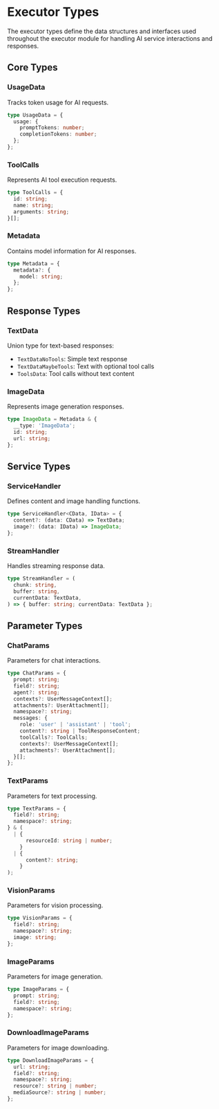 # Executor Types

The executor types define the data structures and interfaces used throughout the executor module for handling AI service interactions and responses.

## Core Types

### UsageData
Tracks token usage for AI requests.

```typescript
type UsageData = {
  usage: {
    promptTokens: number;
    completionTokens: number;
  };
};
```

### ToolCalls
Represents AI tool execution requests.

```typescript
type ToolCalls = {
  id: string;
  name: string;
  arguments: string;
}[];
```

### Metadata
Contains model information for AI responses.

```typescript
type Metadata = {
  metadata?: {
    model: string;
  };
};
```

## Response Types

### TextData
Union type for text-based responses:
- `TextDataNoTools`: Simple text response
- `TextDataMaybeTools`: Text with optional tool calls
- `ToolsData`: Tool calls without text content

### ImageData
Represents image generation responses.

```typescript
type ImageData = Metadata & {
  __type: 'ImageData';
  id: string;
  url: string;
};
```

## Service Types

### ServiceHandler
Defines content and image handling functions.

```typescript
type ServiceHandler<CData, IData> = {
  content?: (data: CData) => TextData;
  image?: (data: IData) => ImageData;
};
```

### StreamHandler
Handles streaming response data.

```typescript
type StreamHandler = (
  chunk: string,
  buffer: string,
  currentData: TextData,
) => { buffer: string; currentData: TextData };
```

## Parameter Types

### ChatParams
Parameters for chat interactions.

```typescript
type ChatParams = {
  prompt: string;
  field?: string;
  agent?: string;
  contexts?: UserMessageContext[];
  attachments?: UserAttachment[];
  namespace?: string;
  messages: {
    role: 'user' | 'assistant' | 'tool';
    content?: string | ToolResponseContent;
    toolCalls?: ToolCalls;
    contexts?: UserMessageContext[];
    attachments?: UserAttachment[];
  }[];
};
```

### TextParams
Parameters for text processing.

```typescript
type TextParams = {
  field?: string;
  namespace?: string;
} & (
  | {
      resourceId: string | number;
    }
  | {
      content?: string;
    }
);
```

### VisionParams
Parameters for vision processing.

```typescript
type VisionParams = {
  field?: string;
  namespace?: string;
  image: string;
};
```

### ImageParams
Parameters for image generation.

```typescript
type ImageParams = {
  prompt: string;
  field?: string;
  namespace?: string;
};
```

### DownloadImageParams
Parameters for image downloading.

```typescript
type DownloadImageParams = {
  url: string;
  field?: string;
  namespace?: string;
  resource?: string | number;
  mediaSource?: string | number;
};
``` 